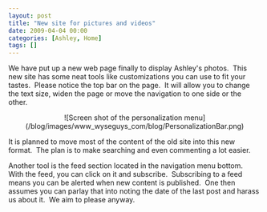 ```yaml
---
layout: post
title: "New site for pictures and videos"
date: 2009-04-04 00:00
categories: [Ashley, Home]
tags: []
---
```

We have put up a new web page finally to display Ashley's photos.  This new site has some neat tools like customizations you can use to fit your tastes.  Please notice the top bar on the page.  It will allow you to change the text size, widen the page or move the navigation to one side or the other.  

  

<div style="text-align: center;">![Screen shot of the personalization menu](/blog/images/www_wyseguys_com/blog/PersonalizationBar.png)  

</div>
  

It is planned to move most of the content of the old site into this new format.  The plan is to make searching and even commenting a lot easier.  

  

Another tool is the feed section located in the navigation menu bottom.  With the feed, you can click on it and subscribe.  Subscribing to a feed means you can be alerted when new content is published.  One then assumes you can parlay that into noting the date of the last post and harass us about it.  We aim to please anyway.
